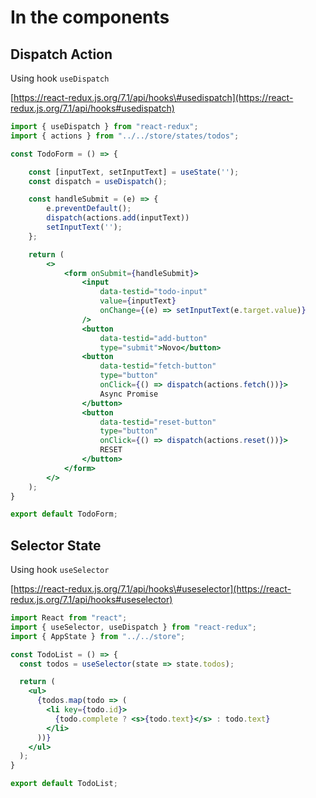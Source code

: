 # In the components

## Dispatch Action

Using hook `useDispatch`

[https://react-redux.js.org/7.1/api/hooks\#usedispatch](https://react-redux.js.org/7.1/api/hooks#usedispatch)

```jsx
import { useDispatch } from "react-redux";
import { actions } from "../../store/states/todos";

const TodoForm = () => {

    const [inputText, setInputText] = useState('');
    const dispatch = useDispatch();

    const handleSubmit = (e) => {
        e.preventDefault();
        dispatch(actions.add(inputText))
        setInputText('');
    };

    return (
        <>
            <form onSubmit={handleSubmit}>
                <input 
                    data-testid="todo-input" 
                    value={inputText} 
                    onChange={(e) => setInputText(e.target.value)} 
                />
                <button 
                    data-testid="add-button" 
                    type="submit">Novo</button>
                <button 
                    data-testid="fetch-button" 
                    type="button" 
                    onClick={() => dispatch(actions.fetch())}>
                    Async Promise
                </button>
                <button 
                    data-testid="reset-button" 
                    type="button" 
                    onClick={() => dispatch(actions.reset())}>
                    RESET
                </button>
            </form>
        </>
    );
}

export default TodoForm;
```

## Selector State

Using hook `useSelector`

[https://react-redux.js.org/7.1/api/hooks\#useselector](https://react-redux.js.org/7.1/api/hooks#useselector)

```jsx
import React from "react";
import { useSelector, useDispatch } from "react-redux";
import { AppState } from "../../store";

const TodoList = () => {
  const todos = useSelector(state => state.todos);

  return (
    <ul>
      {todos.map(todo => (
        <li key={todo.id}>
          {todo.complete ? <s>{todo.text}</s> : todo.text}
        </li>
      ))}
    </ul>
  );
}

export default TodoList;
```

